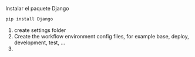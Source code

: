 Instalar el paquete Django
```sh
pip install Django
```
1. create settings folder
2. Create the workflow environment config files, for example base, deploy, development, test, ...
3. 

